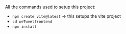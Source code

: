 All the commands used to setup this project:
- `npm create vite@latest` -> this setups the vite project
- `cd weTweetfrontend` 
- `npm install`